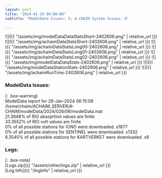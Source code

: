 ```yaml
---
layout: post
title: "2024-01-26 06:00:00"
subtitle: "ModelData Issues: 5; A-CHAIM System Issues: 0"

---
```


![]({{ "/assets/img/modelDataDataStatsShort-2402606.png" | relative_url }})
![]({{ "/assets/img/achaimDataStatsShort-2402606.png" | relative_url }})
![]({{ "/assets/img/achaimDataStatsLong00-2402606.png" | relative_url }})
![]({{ "/assets/img/achaimDataStatsLong01-2402606.png" | relative_url }})
![]({{ "/assets/img/achaimDataStatsLong02-2402606.png" | relative_url }})
![]({{ "/assets/img/modelDataDataStats-2402606.png" | relative_url }})
![]({{ "/assets/img/modelDataStationStats-2402606.png" | relative_url }})
![]({{ "/assets/img/achaimRunTime-2402606.png" | relative_url }})


### ModelData Issues:  
  
{: .box-warning}  
 ModelData report for 26-Jan-2024 06:15:09   
 /home/chaim/ACHAIM_SERVER/A-CHAIM/modelData/2024/026/06/modelData.mat   
 21.3948% of RIO absoprtion values are finite   
 33.3552% of RIO volt values are finite   
 0% of all possible stations for IONO were downloaded. x1877   
 0% of all possible stations for SENTINEL were downloaded. x1332   
 6.3545% of all possible stations for KARTVERKET were downloaded. x9   
  


### Logs:  
  
{: .box-note}  
[Logs.zip]({{ "/assets/other/logs.zip" | relative_url }})  
[Log Info]({{ "/logInfo" | relative_url }})  
